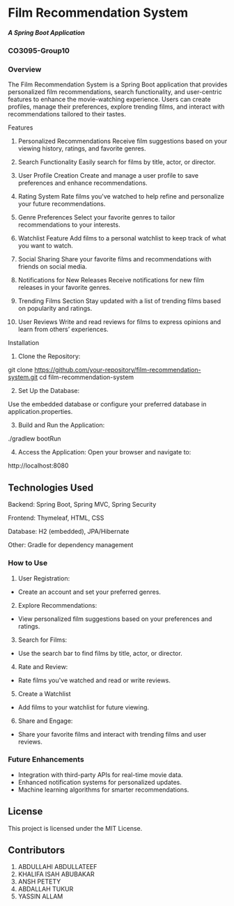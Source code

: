 # Film Recommendation System
##### _A Spring Boot Application_
### CO3095-Group10

### Overview

The Film Recommendation System is a Spring Boot application that provides personalized film recommendations, search functionality, and user-centric features to enhance the movie-watching experience. Users can create profiles, manage their preferences, explore trending films, and interact with recommendations tailored to their tastes.

Features
1. Personalized Recommendations
   Receive film suggestions based on your viewing history, ratings, and favorite genres.

2. Search Functionality
   Easily search for films by title, actor, or director.

3. User Profile Creation
   Create and manage a user profile to save preferences and enhance recommendations.

4. Rating System
   Rate films you've watched to help refine and personalize your future recommendations.

5. Genre Preferences
   Select your favorite genres to tailor recommendations to your interests.

6. Watchlist Feature
   Add films to a personal watchlist to keep track of what you want to watch.

7. Social Sharing
   Share your favorite films and recommendations with friends on social media.

8. Notifications for New Releases
   Receive notifications for new film releases in your favorite genres.

9. Trending Films Section
   Stay updated with a list of trending films based on popularity and ratings.

10. User Reviews
    Write and read reviews for films to express opinions and learn from others’ experiences.

Installation
1. Clone the Repository:

git clone https://github.com/your-repository/film-recommendation-system.git
   cd film-recommendation-system

2. Set Up the Database:

Use the embedded database or configure your preferred database in application.properties.

3. Build and Run the Application:

./gradlew bootRun

4. Access the Application: Open your browser and navigate to:


http://localhost:8080

## Technologies Used

Backend: Spring Boot, Spring MVC, Spring Security

Frontend: Thymeleaf, HTML, CSS

Database: H2 (embedded), JPA/Hibernate

Other: Gradle for dependency management


### **How to Use**

1. User Registration:
    
* Create an account and set your preferred genres.

2. Explore Recommendations:
* View personalized film suggestions based on your preferences and ratings.

3. Search for Films:

* Use the search bar to find films by title, actor, or director.

4. Rate and Review:

* Rate films you've watched and read or write reviews.

5. Create a Watchlist

* Add films to your watchlist for future viewing.

6. Share and Engage:

* Share your favorite films and interact with trending films and user reviews.

### Future Enhancements

* Integration with third-party APIs for real-time movie data.
* Enhanced notification systems for personalized updates.
* Machine learning algorithms for smarter recommendations.

## License

This project is licensed under the MIT License.


## Contributors

1. ABDULLAHI ABDULLATEEF
2. KHALIFA ISAH ABUBAKAR
3. ANSH PETETY
4. ABDALLAH TUKUR
5. YASSIN ALLAM




